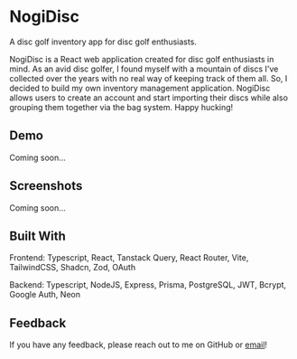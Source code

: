 # NogiDisc

A disc golf inventory app for disc golf enthusiasts.

NogiDisc is a React web application created for disc golf enthusiasts in mind. As an avid disc golfer, I found myself with a mountain of discs I've collected over the years with no real way of keeping track of them all. So, I decided to build my own inventory management application. NogiDisc allows users to create an account and start importing their discs while also grouping them together via the bag system. Happy hucking!

## Demo

Coming soon...

## Screenshots

Coming soon...

## Built With

Frontend: Typescript, React, Tanstack Query, React Router, Vite, TailwindCSS, Shadcn, Zod, OAuth

Backend: Typescript, NodeJS, Express, Prisma, PostgreSQL, JWT, Bcrypt, Google Auth, Neon

## Feedback

If you have any feedback, please reach out to me on GitHub or [email](mailto:peter.toan.do@gmail.com)!
